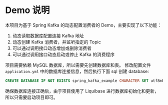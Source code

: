 # Demo 说明

本项目为基于 Spring Kafka 的动态配置消费者的 Demo，主要实现了以下功能：

1. 动态读取数据库配置连接 Kafka 地址
2. 动态创建 Kafka 消费者，并监听指定的 Topic
3. 可以通过调用接口动态增加或删除消费者
4. 可以通过调用接口动态启动或停止 Kafka 的消费程序

项目需要依赖 MySQL 数据库，所以需要先创建数据库和表。
修改配置文件 `application.yml` 中的数据库连接信息，然后执行下面 sql 创建 database:

```sql
CREATE DATABASE IF NOT EXISTS spring_kafka_example CHARACTER SET utf8mb4 COLLATE utf8mb4_unicode_ci;
```

确保数据库连接正确后，由于项目使用了 Liquibase 进行数据库初始化和更新，所以只需要启动项目即可。
